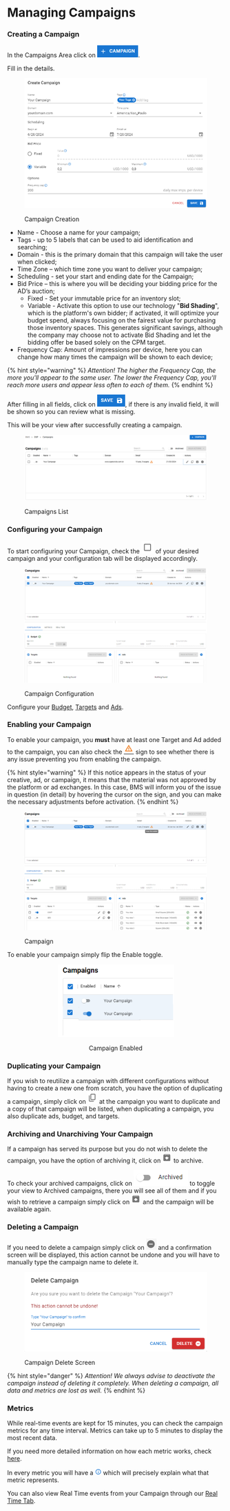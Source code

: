 # Managing Campaigns

### Creating a Campaign

In the Campaigns Area click on <img src="../../.gitbook/assets/image (252).png" alt="Create Campaign" data-size="line">.

Fill in the details.

<figure><img src="../../.gitbook/assets/image (238).png" alt=""><figcaption><p>Campaign Creation</p></figcaption></figure>

* Name - Choose a name for your campaign;
* Tags - up to 5 labels that can be used to aid identification and searching;
* Domain - this is the primary domain that this campaign will take the user when clicked;
* Time Zone – which time zone you want to deliver your campaign;
* Scheduling - set your start and ending date for the Campaign;
* Bid Price – this is where you will be deciding your bidding price for the AD’s auction;
  * Fixed - Set your immutable price for an inventory slot;
  * Variable - Activate this option to use our technology "**Bid Shading**", which is the platform's own bidder; if activated, it will optimize your budget spend, always focusing on the fairest value for purchasing those inventory spaces. This generates significant savings, although the company may choose not to activate Bid Shading and let the bidding offer be based solely on the CPM target.
* Frequency Cap: Amount of impressions per device, here you can change how many times the campaign will be shown to each device;

{% hint style="warning" %}
_Attention! The higher the Frequency Cap, the more you'll appear to the same user. The lower the Frequency Cap, you'll reach more users and appear less often to each of them._
{% endhint %}

After filling in all fields, click on ![](<../../.gitbook/assets/image (253).png>), if there is any invalid field, it will be shown so you can review what is missing.

This will be your view after successfully creating a campaign.

<figure><img src="../../.gitbook/assets/Captura de tela 2024-12-05 073504.png" alt=""><figcaption><p>Campaigns List</p></figcaption></figure>

### Configuring your Campaign

To start configuring your Campaign, check the <img src="../../.gitbook/assets/image (6) (3).png" alt="Check Box" data-size="line"> of your desired campaign and your configuration tab will be displayed accordingly.

<figure><img src="../../.gitbook/assets/image (240).png" alt=""><figcaption><p>Campaign Configuration</p></figcaption></figure>

Configure your [Budget](budgets.md), [Targets](targets.md) and [Ads](managing-ads.md).

### Enabling your Campaign

To enable your campaign, you **must** have at least one Target and Ad added to the campaign, you can also check the <img src="../../.gitbook/assets/image (76).png" alt="" data-size="line"> sign to see whether there is any issue preventing you from enabling the campaign.

{% hint style="warning" %}
If this notice appears in the status of your creative, ad, or campaign, it means that the material was not approved by the platform or ad exchanges. In this case, BMS will inform you of the issue in question (in detail) by hovering the cursor on the sign, and you can make the necessary adjustments before activation.
{% endhint %}

<figure><img src="../../.gitbook/assets/image (254).png" alt=""><figcaption><p>Campaign</p></figcaption></figure>

To enable your campaign simply flip the Enable toggle.

<div align="center"><figure><img src="../../.gitbook/assets/image (1) (4).png" alt="" width="269"><figcaption><p>Campaign Enabled</p></figcaption></figure></div>

### Duplicating your Campaign

If you wish to reutilize a campaign with different configurations without having to create a new one from scratch, you have the option of duplicating a campaign, simply click on <img src="../../.gitbook/assets/image (77).png" alt="" data-size="line"> at the campaign you want to duplicate and a copy of that campaign will be listed, when duplicating a campaign, you also duplicate ads, budget, and targets.

### Archiving and Unarchiving Your Campaign

If a campaign has served its purpose but you do not wish to delete the campaign, you have the option of archiving it, click on <img src="../../.gitbook/assets/image (78).png" alt="Archive" data-size="line"> to archive.

To check your archived campaigns, click on <img src="../../.gitbook/assets/image (79).png" alt="Archive Toggle" data-size="line"> to toggle your view to Archived campaigns, there you will see all of them and if you wish to retrieve a campaign simply click on ![Disarchive](<../../.gitbook/assets/image (80).png>) and the campaign will be available again.

### Deleting a Campaign

If you need to delete a campaign simply click on ![Delete Campaign](<../../.gitbook/assets/image (81).png>) and a confirmation screen will be displayed, this action cannot be undone and you will have to manually type the campaign name to delete it.

<figure><img src="../../.gitbook/assets/image (31) (1) (2).png" alt=""><figcaption><p>Campaign Delete Screen</p></figcaption></figure>

{% hint style="danger" %}
_Attention! We always advise to deactivate the campaign instead of deleting it completely. When deleting a campaign, all data and metrics are lost as well._
{% endhint %}

### Metrics

While real-time events are kept for 15 minutes, you can check the campaign metrics for any time interval. Metrics can take up to 5 minutes to display the most recent data.

If you need more detailed information on how each metric works, check [here](metrics.md).

In every metric you will have a <img src="../../.gitbook/assets/image (38) (1).png" alt="Info" data-size="line"> which will precisely explain what that metric represents.

You can also view Real Time events from your Campaign through our [Real Time Tab](real-time-tab.md).
